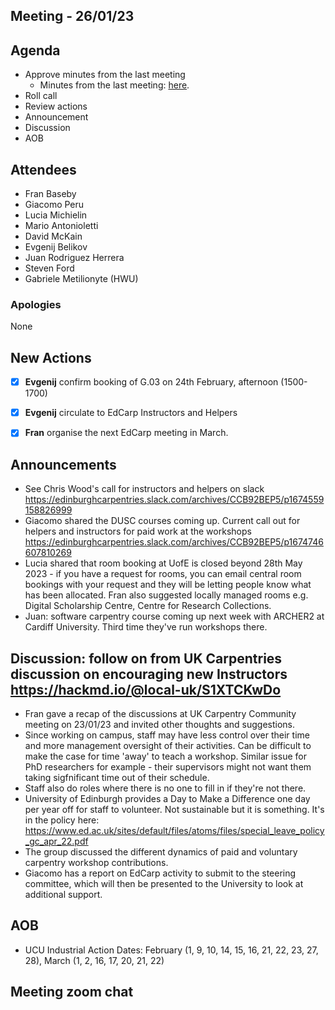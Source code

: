 ## Meeting - 26/01/23

## Agenda

* Approve minutes from the last meeting
   * Minutes from the last meeting: [here](https://github.com/edcarp/organising-committee/blob/main/minutes/2022/2022-10-20_EdCarp_Organising_Committee.md).
* Roll call
* Review actions
* Announcement
* Discussion
* AOB

## Attendees
* Fran Baseby
* Giacomo Peru
* Lucia Michielin
* Mario Antonioletti
* David McKain
* Evgenij Belikov
* Juan Rodriguez Herrera
* Steven Ford
* Gabriele Metilionyte (HWU)

###  Apologies
None

## New Actions

- [x] **Evgenij** confirm booking of G.03 on 24th February, afternoon (1500-1700)
- [x] **Evgenij** circulate to EdCarp Instructors and Helpers
- [x] **Fran** organise the next EdCarp meeting in March.


## Announcements
* See Chris Wood's call for instructors and helpers on slack https://edinburghcarpentries.slack.com/archives/CCB92BEP5/p1674559158826999
* Giacomo shared the DUSC courses coming up. Current call out for helpers and instructors for paid work at the workshops https://edinburghcarpentries.slack.com/archives/CCB92BEP5/p1674746607810269
* Lucia shared that room booking at UofE is closed beyond 28th May 2023 - if you have a request for rooms, you can email central room bookings with your request and they will be letting people know what has been allocated. Fran also suggested locally managed rooms e.g. Digital Scholarship Centre, Centre for Research Collections.
* Juan: software carpentry course coming up next week with ARCHER2 at Cardiff University. Third time they've run workshops there. 

## Discussion: follow on from UK Carpentries discussion on encouraging new Instructors https://hackmd.io/@local-uk/S1XTCKwDo 

* Fran gave a recap of the discussions at UK Carpentry Community meeting on 23/01/23 and invited other thoughts and suggestions.
* Since working on campus, staff may have less control over their time and more management oversight of their activities. Can be difficult to make the case for time 'away' to teach a workshop. Similar issue for PhD researchers for example - their supervisors might not want them taking sigfnificant time out of their schedule.
* Staff also do roles where there is no one to fill in if they're not there.
* University of Edinburgh provides a Day to Make a Difference one day per year off for staff to volunteer. Not sustainable but it is something. It's in the policy here: https://www.ed.ac.uk/sites/default/files/atoms/files/special_leave_policy_gc_apr_22.pdf
* The group discussed the different dynamics of paid and voluntary carpentry workshop contributions.
* Giacomo has a report on EdCarp activity to submit to the steering committee, which will then be presented to the University to look at additional support.

## AOB

* UCU Industrial Action Dates: February (1, 9, 10, 14, 15, 16, 21, 22, 23, 27, 28), March (1, 2, 16, 17, 20, 21, 22)

## Meeting zoom chat

```

```
